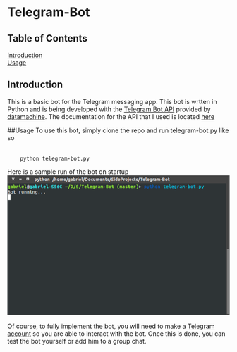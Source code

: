 # Telegram-Bot

## Table of Contents
[Introduction](#intro)  
[Usage](#use)

<a id = "intro"></a>
## Introduction
This is a basic bot for the Telegram messaging app. This bot is wrtten in Python and is being developed with the [Telegram Bot API](https://core.telegram.org/bots/api) provided by [datamachine](https://github.com/datamachine/twx.botapi). The documentation for the API that I used is located [here](http://pythonhosted.org/twx.botapi/twx/botapi/botapi.html#)

<a id = "use"></a>
##Usage
To use this bot, simply clone the repo and run telegram-bot.py like so
<pre><code>
	python telegram-bot.py
</code></pre>
Here is a sample run of the bot on startup
![Typical run of the bot](photos/run-of-bot.png?raw=true "Typical Run")

Of course, to fully implement the bot, you will need to make a [Telegram account](https://telegram.org/) so you are able to interact with the bot. Once this is done, you can test the bot yourself or add him to a group chat.
